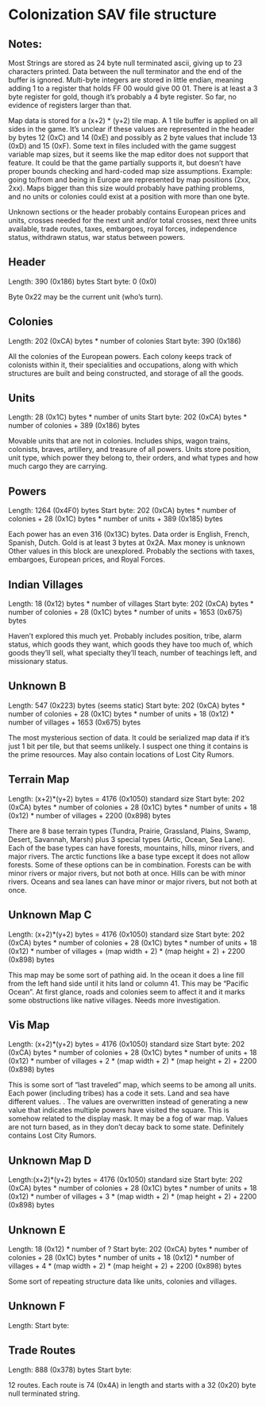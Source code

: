 # Colonization SAV file structure

## Notes:
Most Strings are stored as 24 byte null terminated ascii, giving up to 23 characters printed. Data between the null terminator and the end of the buffer is ignored. Multi-byte integers are stored in little endian, meaning adding 1 to a register that holds FF 00 would give 00 01. There is at least a 3 byte register for gold, though it’s probably a 4 byte register. So far, no evidence of registers larger than that.

Map data is stored for a (x+2) * (y+2) tile map. A 1 tile buffer is applied on all sides in the game. It’s unclear if these values are represented in the header by bytes 12 (0xC) and 14 (0xE) and possibly as 2 byte values that include 13 (0xD) and 15 (0xF). Some text in files included with the game suggest variable map sizes, but it seems like the map editor does not support that feature. It could be that the game partially supports it, but doesn’t have proper bounds checking and hard-coded map size assumptions. Example: going to/from and being in Europe are represented by map positions (2xx, 2xx). Maps bigger than this size would probably have pathing problems, and no units or colonies could exist at a position with more than one byte.

Unknown sections or the header probably contains European prices and units, crosses needed for the next unit and/or total crosses, next three units available, trade routes, taxes, embargoes, royal forces, independence status, withdrawn status, war status between powers.

## Header
Length: 390 (0x186) bytes
Start byte: 0 (0x0)

Byte 0x22 may be the current unit (who’s turn).


## Colonies
Length: 202 (0xCA) bytes * number of colonies
Start byte: 390 (0x186)

All the colonies of the European powers. Each colony keeps track of colonists within it, their specialities and occupations, along with which structures are built and being constructed, and storage of all the goods.

## Units
Length: 28 (0x1C) bytes * number of units
Start byte: 202 (0xCA) bytes * number of colonies +  389 (0x186) bytes

Movable units that are not in colonies. Includes ships, wagon trains, colonists, braves, artillery, and treasure of all powers. Units store position, unit type, which power they belong to, their orders, and what types and how much cargo they are carrying.


## Powers
Length: 1264 (0x4F0) bytes
Start byte: 202 (0xCA) bytes * number of colonies + 28 (0x1C) bytes * number of units +  389 (0x185) bytes

Each power has an even 316 (0x13C) bytes. Data order is English, French, Spanish, Dutch.
Gold is at least 3 bytes at 0x2A. Max money is unknown
Other values in this block are unexplored. Probably the sections with taxes, embargoes, European prices, and Royal Forces.

## Indian Villages
Length: 18 (0x12) bytes * number of villages
Start byte: 202 (0xCA) bytes * number of colonies + 28 (0x1C) bytes * number of units + 1653 (0x675) bytes

Haven’t explored this much yet. Probably includes position, tribe, alarm status, which goods they want, which goods they have too much of, which goods they’ll sell, what specialty they’ll teach, number of teachings left, and missionary status.



## Unknown B
Length: 547 (0x223) bytes (seems static)
Start byte: 202 (0xCA) bytes * number of colonies + 28 (0x1C) bytes * number of units + 18 (0x12) * number of villages + 1653 (0x675) bytes

The most mysterious section of data. It could be serialized map data if it’s just 1 bit per tile, but that seems unlikely. I suspect one thing it contains is the prime resources. May also contain locations of Lost City Rumors.


## Terrain Map
Length: (x+2)*(y+2) bytes = 4176 (0x1050) standard size
Start byte: 202 (0xCA) bytes * number of colonies + 28 (0x1C) bytes * number of units + 18 (0x12) * number of villages + 2200 (0x898) bytes

There are 8 base terrain types (Tundra, Prairie, Grassland, Plains, Swamp, Desert, Savannah, Marsh) plus 3 special types (Artic, Ocean, Sea Lane). Each of the base types can have forests, mountains, hills, minor rivers, and major rivers. The arctic functions like a base type except it does not allow forests. Some of these options can be in combination. Forests can be with minor rivers or major rivers, but not both at once. Hills can be with minor rivers. Oceans and sea lanes can have minor or major rivers, but not both at once.


## Unknown Map C
Length: (x+2)*(y+2) bytes = 4176 (0x1050) standard size
Start byte: 202 (0xCA) bytes * number of colonies + 28 (0x1C) bytes * number of units + 18 (0x12) * number of villages + (map width + 2) * (map height + 2) + 2200 (0x898) bytes


This map may be some sort of pathing aid. In the ocean it does a line fill from the left hand side until it hits land or column 41. This may be “Pacific Ocean”. At first glance, roads and colonies seem to affect it and it marks some obstructions like native villages. Needs more investigation.


## Vis Map
Length: (x+2)*(y+2) bytes = 4176 (0x1050) standard size
Start byte: 202 (0xCA) bytes * number of colonies + 28 (0x1C) bytes * number of units + 18 (0x12) * number of villages + 2 * (map width + 2) * (map height + 2) + 2200 (0x898) bytes

This is some sort of “last traveled” map, which seems to be among all units. Each power (including tribes) has a code it sets. Land and sea have different values. . The values are overwritten instead of generating a new value that indicates multiple powers have visited the square. This is somehow related to the display mask. It may be a fog of war map. Values are not turn based, as in they don’t decay back to some state. Definitely contains Lost City Rumors.


## Unknown Map D
Length:(x+2)*(y+2) bytes = 4176 (0x1050) standard size
Start byte: 202 (0xCA) bytes * number of colonies + 28 (0x1C) bytes * number of units + 18 (0x12) * number of villages + 3 * (map width + 2) * (map height + 2) + 2200 (0x898) bytes


## Unknown E
Length: 18 (0x12) * number of ? 
Start byte: 202 (0xCA) bytes * number of colonies + 28 (0x1C) bytes * number of units + 18 (0x12) * number of villages + 4 * (map width + 2) * (map height + 2) + 2200 (0x898) bytes

Some sort of repeating structure data like units, colonies and villages.

## Unknown F
Length:
Start byte:

## Trade Routes
Length: 888 (0x378) bytes
Start byte:

12 routes. Each route is 74 (0x4A) in length and starts with a 32 (0x20) byte null terminated string.
